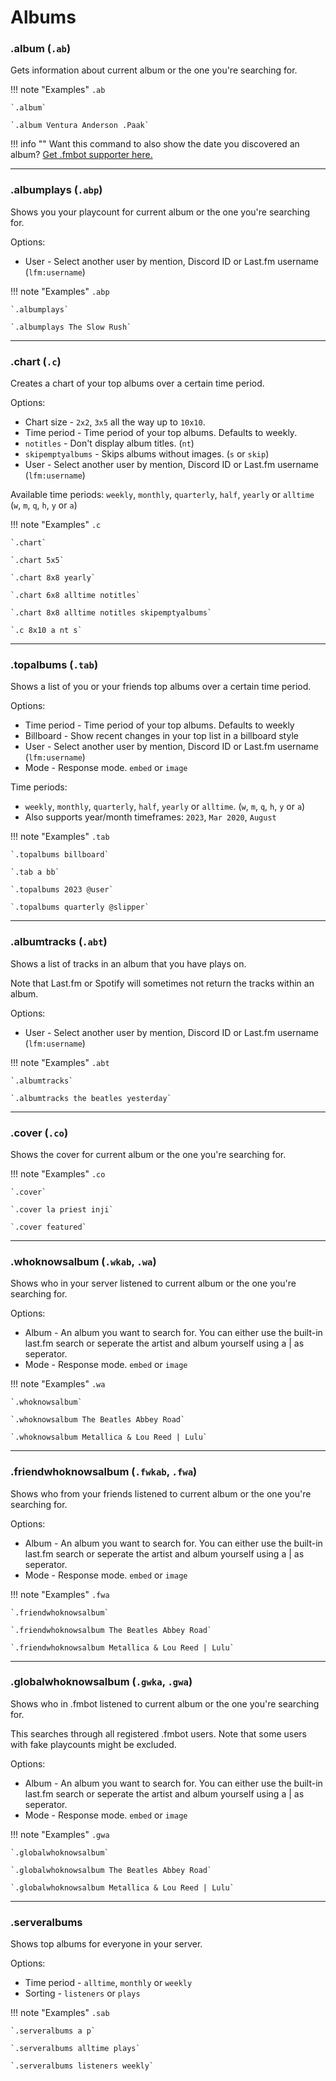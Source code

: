 # Albums

### .album (`.ab`)

Gets information about current album or the one you're searching for.

!!! note "Examples"
    `.ab`

    `.album`

    `.album Ventura Anderson .Paak`

!!! info ""
    Want this command to also show the date you discovered an album? [Get .fmbot supporter here.](/supporter)
    
---

### .albumplays (`.abp`)

Shows you your playcount for current album or the one you're searching for.

Options: 

* User - Select another user by mention, Discord ID or Last.fm username (`lfm:username`)

!!! note "Examples"
    `.abp`

    `.albumplays`
    
    `.albumplays The Slow Rush`
    
---

### .chart (`.c`)

Creates a chart of your top albums over a certain time period.

Options:

* Chart size - `2x2`, `3x5` all the way up to `10x10`.
* Time period - Time period of your top albums. Defaults to weekly.
* `notitles` - Don't display album titles. (`nt`)
* `skipemptyalbums` - Skips albums without images. (`s` or `skip`)
* User - Select another user by mention, Discord ID or Last.fm username (`lfm:username`)

Available time periods: `weekly`, `monthly`, `quarterly`, `half`, `yearly` or `alltime` (`w`, `m`, `q`, `h`, `y` or `a`)

!!! note "Examples"
    `.c`

    `.chart`

    `.chart 5x5`

    `.chart 8x8 yearly`

    `.chart 6x8 alltime notitles`

    `.chart 8x8 alltime notitles skipemptyalbums`

    `.c 8x10 a nt s`

---

### .topalbums (`.tab`)

Shows a list of you or your friends top albums over a certain time period.

Options:

* Time period - Time period of your top albums. Defaults to weekly
* Billboard - Show recent changes in your top list in a billboard style
* User - Select another user by mention, Discord ID or Last.fm username (`lfm:username`)
* Mode - Response mode. `embed` or `image`

Time periods: 

* `weekly`, `monthly`, `quarterly`, `half`, `yearly` or `alltime`. (`w`, `m`, `q`, `h`, `y` or `a`)
* Also supports year/month timeframes: `2023`, `Mar 2020`, `August`

!!! note "Examples"
    `.tab`

    `.topalbums billboard`

    `.tab a bb`

    `.topalbums 2023 @user`

    `.topalbums quarterly @slipper`

---

### .albumtracks (`.abt`)

Shows a list of tracks in an album that you have plays on.

Note that Last.fm or Spotify will sometimes not return the tracks within an album.

Options:

* User - Select another user by mention, Discord ID or Last.fm username (`lfm:username`)

!!! note "Examples"
    `.abt`

    `.albumtracks`

    `.albumtracks the beatles yesterday`

---

### .cover (`.co`)

Shows the cover for current album or the one you're searching for.

!!! note "Examples"
    `.co`

    `.cover`
    
    `.cover la priest inji`

    `.cover featured`

---

### .whoknowsalbum (`.wkab`, `.wa`)

Shows who in your server listened to current album or the one you're searching for.

Options:

* Album - An album you want to search for. You can either use the built-in last.fm search or seperate the artist and album yourself using a | as seperator.
* Mode - Response mode. `embed` or `image`

!!! note "Examples"
    `.wa`

    `.whoknowsalbum`

    `.whoknowsalbum The Beatles Abbey Road`

    `.whoknowsalbum Metallica & Lou Reed | Lulu`

---

### .friendwhoknowsalbum (`.fwkab`, `.fwa`)

Shows who from your friends listened to current album or the one you're searching for.

Options:

* Album - An album you want to search for. You can either use the built-in last.fm search or seperate the artist and album yourself using a | as seperator.
* Mode - Response mode. `embed` or `image`

!!! note "Examples"
    `.fwa`

    `.friendwhoknowsalbum`

    `.friendwhoknowsalbum The Beatles Abbey Road`

    `.friendwhoknowsalbum Metallica & Lou Reed | Lulu`


---


### .globalwhoknowsalbum (`.gwka`, `.gwa`)

Shows who in .fmbot listened to current album or the one you're searching for.

This searches through all registered .fmbot users. Note that some users with fake playcounts might be excluded.

Options:

* Album - An album you want to search for. You can either use the built-in last.fm search or seperate the artist and album yourself using a | as seperator.
* Mode - Response mode. `embed` or `image`

!!! note "Examples"
    `.gwa`

    `.globalwhoknowsalbum`

    `.globalwhoknowsalbum The Beatles Abbey Road`

    `.globalwhoknowsalbum Metallica & Lou Reed | Lulu`

---

### .serveralbums

Shows top albums for everyone in your server.

Options:

* Time period - `alltime`, `monthly` or `weekly`
* Sorting - `listeners` or `plays`

!!! note "Examples"
    `.sab`

    `.serveralbums a p`

    `.serveralbums alltime plays`

    `.serveralbums listeners weekly`


